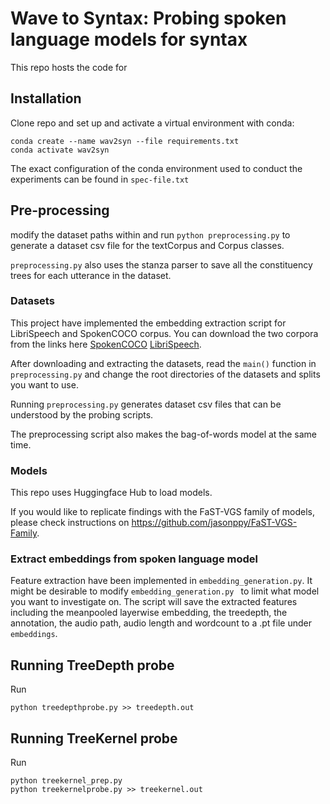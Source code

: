 # Wave to Syntax: Probing spoken language models for syntax

This repo hosts the code for 

## Installation

Clone repo and set up and activate a virtual environment with conda:
```
conda create --name wav2syn --file requirements.txt
conda activate wav2syn
```
The exact configuration of the conda environment used to conduct the experiments can be found in `spec-file.txt`

## Pre-processing 

modify the dataset paths within and run `python preprocessing.py` to generate a dataset csv file for the textCorpus and Corpus classes.

`preprocessing.py` also uses the stanza parser to save all the constituency trees for each utterance in the dataset.

### Datasets

This project have implemented the embedding extraction script for LibriSpeech and SpokenCOCO corpus. You can download the two corpora from the links here [SpokenCOCO](https://data.csail.mit.edu/placesaudio/SpokenCOCO.tar.gz) [LibriSpeech](https://www.openslr.org/12). 

After downloading and extracting the datasets, read the `main()` function in `preprocessing.py` and change the root directories of the datasets and splits you want to use. 

Running `preprocessing.py` generates dataset csv files that can be understood by the probing scripts.

The preprocessing script also makes the bag-of-words model at the same time.

### Models

This repo uses Huggingface Hub to load models.

If you would like to replicate findings with the FaST-VGS family of models, please check instructions on https://github.com/jasonppy/FaST-VGS-Family.

### Extract embeddings from spoken language model

Feature extraction have been implemented in `embedding_generation.py`. It might be desirable to modify `embedding_generation.py ` to limit what model you want to investigate on. The script will save the extracted features including the meanpooled layerwise embedding, the treedepth, the annotation, the audio path, audio length and wordcount to a .pt file under `embeddings`.



## Running TreeDepth probe


Run  
```
python treedepthprobe.py >> treedepth.out
```

## Running TreeKernel probe
Run  
```
python treekernel_prep.py
python treekernelprobe.py >> treekernel.out
```
